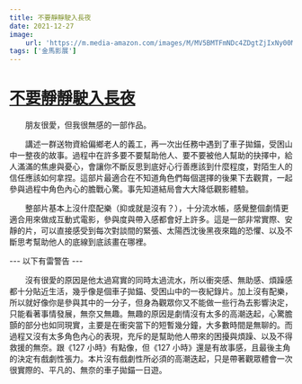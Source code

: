 ```yaml
---
title: 不要靜靜駛入長夜
date: 2021-12-27
image:
    url: 'https://m.media-amazon.com/images/M/MV5BMTFmNDc4ZDgtZjIxNy00MjcwLWIzYjUtMDA1ZjQ4ODBhODUzXkEyXkFqcGdeQXVyNDgxMDU4NTU@._V1_.jpg'
tags: ['金馬影展']
---
```


# [不要靜靜駛入長夜](https://en.wikipedia.org/wiki/%C3%8Entregalde_(film))
　　朋友很愛，但我很無感的一部作品。

　　講述一群送物資給偏鄉老人的義工，再一次出任務中遇到了車子拋錨，受困山中一整夜的故事。過程中在許多要不要幫助他人、要不要被他人幫助的抉擇中，給人滿滿的焦慮與憂心，會讓你不斷反思到底好心行善應該到什麼程度，對陌生人的信任應該如何拿捏。這部片最適合在不知道角色們每個選擇的後果下去觀賞，一起參與過程中角色內心的膽戰心驚。事先知道結局會大大降低觀影體驗。

　　整部片基本上沒什麼配樂（抑或就是沒有？），十分流水帳，感覺整個劇情更適合用來做成互動式電影，參與度與帶入感都會好上許多。這是一部非常實際、安靜的片，可以直接感受到每次對談間的緊張、太陽西沈後黑夜來臨的恐懼、以及不斷思考幫助他人的底線到底該畫在哪裡。

--- 以下有雷警告 ---

　　沒有很愛的原因是他太過寫實的同時太過流水，所以衝突感、無助感、煩躁感都十分貼近生活，幾乎像是個車子拋錨、受困山中的一夜紀錄片。加上沒有配樂，所以就好像你是參與其中的一分子，但身為觀眾你又不能做一些行為去影響決定，只能看著事情發展，無奈又無趣。無趣的原因是劇情沒有太多的高潮迭起，心驚膽顫的部分也如同現實，主要是在衝突當下的短暫幾分鐘，大多數時間是無聊的。而過程又沒有太多角色內心的表現，充斥的是幫助他人帶來的困擾與煩躁、以及不得救援的無奈。跟《127 小時》有點像，但《127 小時》還是有故事感，且最後主角的決定有戲劇性張力。本片沒有戲劇性所必須的高潮迭起，只是帶著觀眾體會一次很實際的、平凡的、無奈的車子拋錨一日遊。
